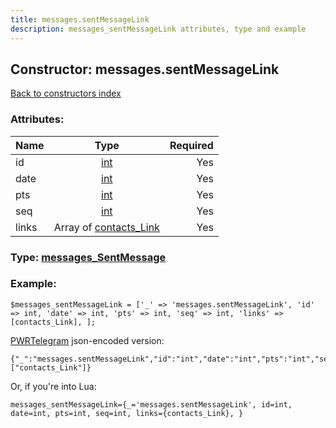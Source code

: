 ```yaml
---
title: messages.sentMessageLink
description: messages_sentMessageLink attributes, type and example
---
```

## Constructor: messages.sentMessageLink  
[Back to constructors index](index.md)



### Attributes:

| Name     |    Type       | Required |
|----------|:-------------:|---------:|
|id|[int](../types/int.md) | Yes|
|date|[int](../types/int.md) | Yes|
|pts|[int](../types/int.md) | Yes|
|seq|[int](../types/int.md) | Yes|
|links|Array of [contacts\_Link](../types/contacts_Link.md) | Yes|



### Type: [messages\_SentMessage](../types/messages_SentMessage.md)


### Example:

```
$messages_sentMessageLink = ['_' => 'messages.sentMessageLink', 'id' => int, 'date' => int, 'pts' => int, 'seq' => int, 'links' => [contacts_Link], ];
```  

[PWRTelegram](https://pwrtelegram.xyz) json-encoded version:

```
{"_":"messages.sentMessageLink","id":"int","date":"int","pts":"int","seq":"int","links":["contacts_Link"]}
```


Or, if you're into Lua:  


```
messages_sentMessageLink={_='messages.sentMessageLink', id=int, date=int, pts=int, seq=int, links={contacts_Link}, }

```


